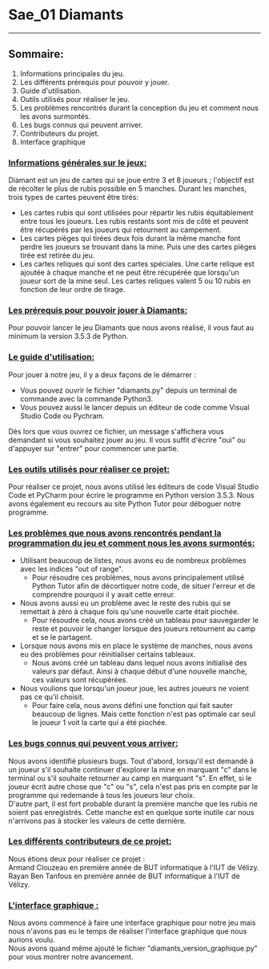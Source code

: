 # Sae_01 Diamants
***
## Sommaire:
1. Informations principales du jeu.
2. Les différents prérequis pour pouvoir y jouer.
3. Guide d'utilisation.
4. Outils utilisés pour réaliser le jeu.
5. Les problèmes rencontrés durant la conception du jeu et comment nous les avons surmontés.
6. Les bugs connus qui peuvent arriver.
7. Contributeurs du projet.
8. Interface graphique

### <u> Informations générales sur le jeux: </u>
Diamant est un jeu de cartes qui se joue entre 3 et 8 joueurs ; l'objectif est de récolter le plus de rubis possible en 5 manches.
Durant les manches, trois types de cartes peuvent être tirés:
- Les cartes rubis qui sont utilisées pour répartir les rubis équitablement entre tous les joueurs. Les rubis restants sont mis de côté et peuvent être récupérés par les joueurs qui retournent au campement.
- Les cartes pièges qui tirées deux fois durant la même manche font perdre les joueurs se trouvant dans la mine. Puis une des cartes pièges tirée est retirée du jeu.
- Les cartes reliques qui sont des cartes spéciales. Une carte relique est ajoutée à chaque manche et ne peut être récupérée que lorsqu'un joueur sort de la mine seul. Les cartes reliques valent 5 ou 10 rubis en fonction de leur ordre de tirage.

### <u> Les prérequis pour pouvoir jouer à Diamants: </u>
Pour pouvoir lancer le jeu Diamants que nous avons réalisé, il vous faut au minimum la version 3.5.3 de Python. 
### <u> Le guide d'utilisation: </u>
Pour jouer à notre jeu, il y a deux façons de le démarrer :
 - Vous pouvez ouvrir le fichier "diamants.py" depuis un terminal de commande avec la commande Python3.
 - Vous pouvez aussi le lancer depuis un éditeur de code comme Visual Studio Code ou Pychram.  
  
Dès lors que vous ouvrez ce fichier, un message s'affichera vous demandant si vous souhaitez jouer au jeu. Il vous suffit d'écrire "oui" ou d'appuyer sur "entrer" pour commencer une partie.

### <u> Les outils utilisés pour réaliser ce projet: </u>
Pour réaliser ce projet, nous avons utilisé les éditeurs de code Visual Studio Code et PyCharm pour écrire le programme en Python version 3.5.3.
Nous avons également eu recours au site Python Tutor pour déboguer notre programme.
### <u>Les problèmes que nous avons rencontrés pendant la programmation du jeu et comment nous les avons surmontés:</u>
- Utilisant beaucoup de listes, nous avons eu de nombreux  problèmes avec les indices "out of range".
  - Pour résoudre ces problèmes, nous avons principalement utilisé Python Tutor afin de décortiquer notre code, de situer l'erreur et de comprendre pourquoi il y avait cette erreur.
- Nous avons aussi eu un problème avec le reste des rubis qui se remettait à zéro à chaque fois qu'une nouvelle carte était piochée.
  - Pour résoudre cela, nous avons créé un tableau pour sauvegarder le reste et pouvoir le changer lorsque des joueurs retournent au camp et se le partagent.
- Lorsque nous avons mis en place le système de manches, nous avons eu des problèmes pour réinitialiser certains tableaux.
  - Nous avons créé un tableau dans lequel nous avons initialisé des valeurs par défaut. Ainsi à chaque début d'une nouvelle manche, ces valeurs sont récupérées.
- Nous voulions que lorsqu'un joueur joue, les autres joueurs ne voient pas ce qu'il choisit.
  - Pour faire cela, nous avons défini une fonction qui fait sauter beaucoup de lignes. Mais cette fonction n'est pas optimale car seul le joueur 1 voit la carte qui a été piochée.
### <u>Les bugs connus qui peuvent vous arriver:</u>
Nous avons identifié plusieurs bugs. Tout d'abord, lorsqu'il est demandé à un joueur s'il souhaite continuer d'explorer la mine en marquant "c" dans le terminal ou 
s'il souhaite retourner au camp en marquant "s". En effet, si le joueur écrit autre chose que "c" ou "s", cela n'est pas pris en compte par le programme qui redemande à tous 
les joueurs leur choix.  
D'autre part, il est fort probable durant la première manche que les rubis ne soient pas enregistrés. Cette manche est en quelque sorte inutile car nous n'arrivons pas à stocker les valeurs de cette dernière.

### <u> Les différents contributeurs de ce projet: </u>
Nous étions deux pour réaliser ce projet :  
Armand Clouzeau en première année de BUT informatique à l'IUT de Vélizy.  
Rayan Ben Tanfous en première année de BUT informatique à l'IUT de Vélizy.
### <u> L'interface graphique : </u>
Nous avons commencé à faire une interface graphique pour notre jeu mais nous n'avons pas eu le temps de réaliser l'interface graphique que nous aurions voulu.  
Nous avons quand même ajouté le fichier "diamants_version_graphique.py" pour vous montrer notre avancement.
